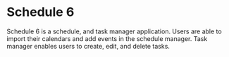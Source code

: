 # Schedule 6

Schedule 6 is a schedule, and task manager application. Users are able to import their calendars and add events in the schedule manager. Task manager enables users to create, edit, and delete tasks.

